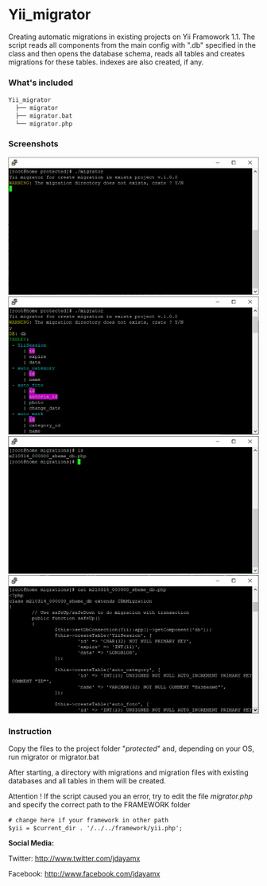# Yii_migrator
Creating automatic migrations in existing projects on Yii Framowork 1.1.
The script reads all components from the main config with ".db" specified in the class and then opens the database schema, reads all tables and creates migrations for these tables. indexes are also created, if any. 

### What's included
```
Yii_migrator
  ├── migrator
  ├── migrator.bat
  └── migrator.php
```
### Screenshots
![screen1](screens/screen1.png) ![screen2](screens/screen2.png)
![screen3](screens/screen3.png) ![screen4](screens/screen4.png)

### Instruction
Copy the files to the project folder "*protected*" and, depending on your OS, run migrator or migrator.bat

After starting, a directory with migrations and migration files with existing databases and all tables in them will be created. 

Attention ! If the script caused you an error, try to edit the file *migrator.php* and specify the correct path to the FRAMEWORK folder 
```
# change here if your framework in other path
$yii = $current_dir . '/../../framework/yii.php';
```

**Social Media:**

Twitter: <http://www.twitter.com/jdayamx>

Facebook: <http://www.facebook.com/jdayamx>